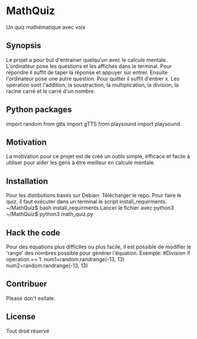 # MathQuiz
Un quiz mathématique avec voix

## Synopsis

Le projet a pour but d'entrainer quelqu'un avec le calcule mentale. L'ordinateur pose les questions et les affiches dans le terminal. Pour répondre il suffit de taper la réponse et appuyer sur entrer. Ensuite l'ordinateur pose une autre question. Pour quitter il suffit d'entrer x. Les opération sont l'addition, la soustraction, la multiplication, la division, la racine carré et le carré d'un nombre.

## Python packages

import random
from gtts import gTTS
from playsound import playsound

## Motivation

La motivation pour ce projet est de créé un outils simple, éfficace et facile à utiliser pour aider les gens à être meilleur en calcule mentale.

## Installation

Pour les distibutions basés sur Debian:
Télécharger le repo.
Pour faire le quiz, il faut exécuter dans un terminal le script install_requirments. ~/MathQuiz$ bash install_requirments
Lancer le fichier avec python3 ~/MathQuiz$ python3 math_quiz.py

## Hack the code

Pour des équations plus difficiles ou plus facile, il est possible de modifier le 'range' des nombres possible pour générer l'équation. Exemple:
#Division
    if operation == 1:
        num1=random.randrange(-13, 13)
        num2=random.randrange(-13, 13)

## Contribuer

Please don't esitate.

## License

Tout droit réservé
